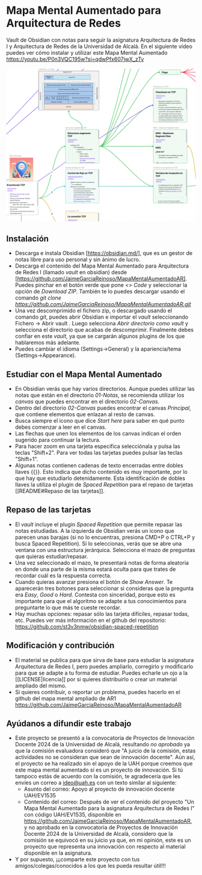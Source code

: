 # Mapa Mental Aumentado para Arquitectura de Redes

Vault de Obsidian con notas para seguir la asignatura Arquitectura de Redes I y Arquitectura de Redes de la Universidad de Alcalá. En el siguiente vídeo puedes ver cómo instalar y utilizar este Mapa Mental Aumentado https://youtu.be/P0n3VQC195w?si=qdwPfx607jwX_zTv

![Canvas de TCP](03-Figuras/Screenshot-TCP-Canvas.png)

## Instalación
- Descarga e instala Obsidian [https://obsidian.md/], que es un gestor de notas libre para uso personal y sin ánimo de lucro.
- Descarga el contenido del Mapa Mental Aumentado para Arquitectura de Redes I (llamado *vault* en obsidian) desde [https://github.com/JaimeGarciaReinoso/MapaMentalAumentadoAR]. Puedes pinchar en el botón verde que pone *<> Code* y seleccionar la opción de *Download ZIP*. También te lo puedes descargar usando el comando *git clone https://github.com/JaimeGarciaReinoso/MapaMentalAumentadoAR.git*
- Una vez descomprimido el fichero zip, o descargado usando el comando *git*, puedes abrir Obsidian e importar el *vault* seleccionando Fichero -> Abrir vault . Luego selecciona *Abrir directorio como vault* y selecciona el directorio que acabas de descomprimir. Finalmente debes confiar en este *vault*, ya que se cargarán algunos plugins de los que hablaremos más adelante.
- Puedes cambiar el idioma (Settings->General) y la apariencia/tema (Settings->Appearance).

## Estudiar con el Mapa Mental Aumentado
- En Obsidian verás que hay varios directorios. Aunque puedes utilizar las notas que están en el directorio *01-Notas*, se recomienda utilizar los *canvas* que puedes encontrar en el directorio *02-Canvas*.
- Dentro del directorio *02-Canvas* puedes encontrar el canvas *Principal*, que contiene elementos que enlazan al resto de canvas.
- Busca siempre el icono que dice *Start here* para saber en qué punto debes comenzar a leer en el canvas. 
- Las flechas que unen los elementos de los canvas indican el orden sugerido para continuar la lectura.
- Para hacer zoom en una tarjeta específica selecciónala y pulsa las teclas "Shift+2". Para ver todas las tarjetas puedes pulsar las teclas "Shift+1".
- Algunas notas contienen cadenas de texto encerradas entre dobles llaves \{\{\}\}. Esto indica que dicho contenido es muy importante, por lo que hay que estudiarlo detenidamente. Esta identificación de dobles llaves la utiliza el plugin de *Spaced Repetition* para el repaso de tarjetas [[README#Repaso de las tarjetas]].

## Repaso de las tarjetas
- El *vault* incluye el plugin *Spaced Repetition* que permite repasar las notas estudiadas. A la izquierda de Obsidian verás un icono que parecen unas barajas (si no lo encuentras, presiona CMD+P o CTRL+P y busca Spaced Repetition). Si lo seleccionas, verás que se abre una ventana con una estructura jerárquica. Selecciona el mazo de preguntas que quieras estudiar/repasar.
- Una vez seleccionado el mazo, te presentará notas de forma aleatoria en donde una parte de la misma estará oculta para que trates de recordar cuál es la respuesta correcta.
- Cuando quieras avanzar presiona el botón de *Show Answer*. Te aparecerán tres botones para seleccionar si consideras que la pregunta era *Easy*, *Good* o *Hard*. Contesta con sinceridad, porque esto es importante para que el algoritmo se adapte a tus conocimientos para preguntarte lo que más te cueste recordar.
- Hay muchas opciones: repasar sólo las tarjeta difíciles, repasar todas, etc. Puedes ver más información en el github del repositorio: https://github.com/st3v3nmw/obsidian-spaced-repetition

## Modificación y contribución
- El material se publica para que sirva de base para estudiar la asignatura Arquitectura de Redes I, pero puedes ampliarlo, corregirlo y modificarlo para que se adapte a tu forma de estudiar. Puedes echarle un ojo a la [[LICENSE|licencia]] por si quieres distribuirlo o crear un material ampliado del mismo.
- Si quieres contribuir, o reportar un problema, puedes hacerlo en el github del mapa mental ampliado de AR1 https://github.com/JaimeGarciaReinoso/MapaMentalAumentadoAR

## Ayúdanos a difundir este trabajo
- Este proyecto se presentó a la convocatoria de Proyectos de Innovación Docente 2024 de la Universidad de Alcalá, resultando *no aprobado* ya que la comisión evaluadora consideró que "A juicio de la comisión, estas actividades no se consideran que sean de innovación docente". Aún así, el proyecto se ha realizado sin el apoyo de la UAH porque creemos que este mapa mental aumentado sí es un proyecto de innovación. Si tú tampoco estás de acuerdo con la comisión, te agradecería que les envíes un correo a [ideo@uah.es](mailto:ideo@uah.es) con un texto similar al siguiente:
	- Asunto del correo: Apoyo al proyecto de innovación docente UAH/EV1535
	- Contenido del correo: Después de ver el contenido del proyecto "Un Mapa Mental Aumentado para la asignatura Arquitectura de Redes I" con código UAH/EV1535, disponible en https://github.com/JaimeGarciaReinoso/MapaMentalAumentadoAR, y no aprobado en la convocatoria de Proyectos de Innovación Docente 2024 de la Universidad de Alcalá, considero que la comisión se equivocó en su juicio ya que, en mi opinión, este es un proyecto que representa una innovación con respecto al material disponible en la asignatura.
- Y por supuesto, ¡¡¡comparte este proyecto con tus amigos/colegas/conocidos a los que les pueda resultar útil!!!